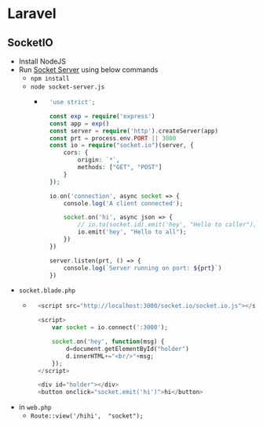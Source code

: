 # Laravel
## SocketIO
- Install NodeJS
- Run [Socket Server](socket-server.js) using below commands
    - `npm install`
    - `node socket-server.js`
        - ~~~php
            'use strict';

            const exp = require('express')
            const app = exp()
            const server = require('http').createServer(app)
            const prt = process.env.PORT || 3000
            const io = require("socket.io")(server, {
                cors: {
                    origin: `*`,
                    methods: ["GET", "POST"]
                }
            });

            io.on('connection', async socket => {
                console.log('A client connected');

                socket.on('hi', async json => {
                    // io.to(socket.id).emit('hey', "Hello to caller");
                    io.emit('hey', "Hello to all");
                })
            })

            server.listen(prt, () => {
                console.log(`Server running on port: ${prt}`)
            })
          ~~~
- `socket.blade.php`
    - ~~~php
        <script src="http://localhost:3000/socket.io/socket.io.js"></script>

        <script>
            var socket = io.connect(':3000');

            socket.on('hey', function(msg) {
                d=document.getElementById("holder")
                d.innerHTML+="<br/>"+msg;
            });
        </script>

        <div id="holder"></div>
        <button onclick="socket.emit('hi')">hi</button>
      ~~~
- in `web.php`
    - `Route::view('/hihi',  "socket");`